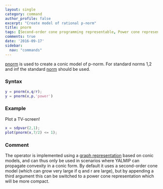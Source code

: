 ```yaml
---
layout: single
category: command
author_profile: false
excerpt: "Create model of rational p-norm"
title: pnorm
tags: [Second-order cone programming representable, Power cone representable]
comments: true
date: '2016-09-17'
sidebar:
  nav: "commands"
---
```


[pnorm](/command/pnorm) is used to create a conic model of p-norm. For standard norms 1,2 and inf the standard [norm](/command/norm) should be used.

### Syntax

````matlab
y = pnorm(x,q/r);
y = pnorm(x,p,'power')
````

### Example

Plot a TV-screen!

````matlab
x = sdpvar(2,1);
plot(pnorm(x,7/2) <= 1);
````

### Comment

The operator is implemented using a [graph representation](/tutorial/nonlinearoperatorsgraphs) based on conic models, and can thus only be used in scenarios where YALMIP can propagate convexity in a conic form. By default it uses a second-order cone model (which can grow very large if q and r are large), but by appending a third argument this can be switched to a power cone representation which will be more compact.
